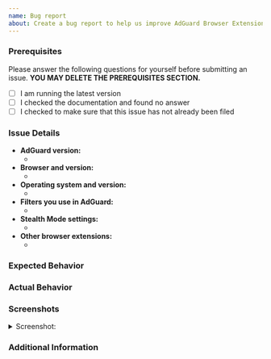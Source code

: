 ```yaml
---
name: Bug report
about: Create a bug report to help us improve AdGuard Browser Extension
---
```


<!--  As an open-source project with a dedicated but small maintainer team, it can sometimes take a long time for issues to be addressed so please be patient and we will get back to you as soon as we can.
-->

### Prerequisites

Please answer the following questions for yourself before submitting an issue. **YOU MAY DELETE THE PREREQUISITES SECTION.**

- [ ] I am running the latest version
- [ ] I checked the documentation and found no answer
- [ ] I checked to make sure that this issue has not already been filed

### Issue Details

<!--- Please include all relevant details about the environment you experienced the bug in -->

- **AdGuard version:**
  - <!-- (e.g. AdGuard v3.2.1) -->
- **Browser and version:**
  - <!-- (e.g. Chrome 75) -->
- **Operating system and version:**
  - <!-- (e.g. Windows 10) -->
- **Filters you use in AdGuard:**
  - <!-- (e.g. Base filter, Social filter, etc) -->
- **Stealth Mode settings:**
  - <!-- (if it's enabled) -->
- **Other browser extensions:**
  - <!-- (list other extensions you have installed) -->

### Expected Behavior

<!-- A clear and concise description of what you expected to happen. -->

### Actual Behavior

<!-- A clear and concise description of what actually happened. -->

### Screenshots

<!-- If applicable, add screenshots to help explain your problem. -->

<details><summary>Screenshot:</summary>

<!--- drag and drop, upload or paste your screenshot to this area-->

</details>

### Additional Information

<!-- Add any other context about the problem here. -->
